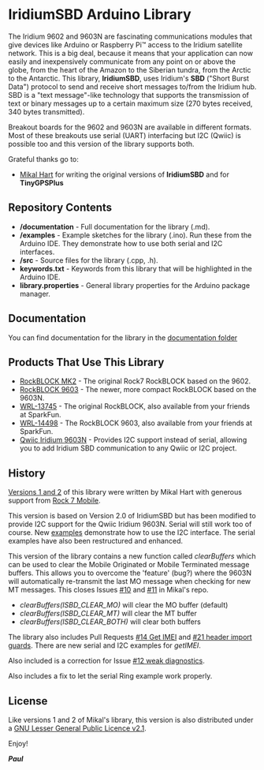 # IridiumSBD Arduino Library

The Iridium 9602 and 9603N are fascinating communications modules that give devices like Arduino or Raspberry Pi&trade; access to the Iridium satellite network.
This is a big deal, because it means that your application can now easily and inexpensively communicate from any point on or above the globe,
from the heart of the Amazon to the Siberian tundra, from the Arctic to the Antarctic.
This library, **IridiumSBD**, uses Iridium's **SBD** ("Short Burst Data") protocol to send and receive short messages to/from the Iridium hub.
SBD is a "text message"-like technology that supports the transmission of text or binary messages up to a certain maximum size (270 bytes received, 340 bytes transmitted).

Breakout boards for the 9602 and 9603N are available in different formats. Most of these breakouts use serial (UART) interfacing but I2C (Qwiic) is possible too and this version of
the library supports both.

Grateful thanks go to:
- [Mikal Hart](https://github.com/mikalhart) for writing the original versions of **IridiumSBD** and for **TinyGPSPlus**

## Repository Contents

- **/documentation** - Full documentation for the library (.md).
- **/examples** - Example sketches for the library (.ino). Run these from the Arduino IDE. They demonstrate how to use both serial and I2C interfaces.
- **/src** - Source files for the library (.cpp, .h).
- **keywords.txt** - Keywords from this library that will be highlighted in the Arduino IDE.
- **library.properties** - General library properties for the Arduino package manager.

## Documentation

You can find documentation for the library in the [documentation folder](https://github.com/PaulZC/IridiumSBD/tree/master/documentation)

## Products That Use This Library

- [RockBLOCK MK2](http://www.rock7mobile.com/products-rockblock) - The original Rock7 RockBLOCK based on the 9602.
- [RockBLOCK 9603](http://www.rock7mobile.com/products-rockblock-9603) - The newer, more compact RockBLOCK based on the 9603N.
- [WRL-13745](https://www.sparkfun.com/products/13745) - The original RockBLOCK, also available from your friends at SparkFun.
- [WRL-14498](https://www.sparkfun.com/products/14498) - The RockBLOCK 9603, also available from your friends at SparkFun.
- [Qwiic Iridium 9603N](https://github.com/PaulZC/Qwiic_Iridium_9603N) - Provides I2C support instead of serial, allowing you to add Iridium SBD communication to any Qwiic or I2C project.

## History

[Versions 1 and 2](https://github.com/mikalhart/IridiumSBD) of this library were written by Mikal Hart with generous support from [Rock 7 Mobile](http://rock7mobile.com).

This version is based on Version 2.0 of IridiumSBD but has been modified to provide I2C support for the Qwiic Iridium 9603N. Serial will still work too of course.
New [examples](https://github.com/PaulZC/IridiumSBD/tree/master/examples) demonstrate how to use the I2C interface. The serial examples have also been restructured and enhanced.

This version of the library contains a new function called _clearBuffers_ which can be used to clear the Mobile Originated or Mobile Terminated message buffers.
This allows you to overcome the 'feature' (bug?) where the 9603N will automatically re-transmit the last MO message when checking for new MT messages.
This closes Issues [#10](https://github.com/mikalhart/IridiumSBD/issues/10) and [#11](https://github.com/mikalhart/IridiumSBD/issues/11) in Mikal's repo.

- _clearBuffers(ISBD_CLEAR_MO)_ will clear the MO buffer (default)
- _clearBuffers(ISBD_CLEAR_MT)_ will clear the MT buffer
- _clearBuffers(ISBD_CLEAR_BOTH)_ will clear both buffers

The library also includes Pull Requests [#14 Get IMEI](https://github.com/mikalhart/IridiumSBD/pull/14) and [#21 header import guards](https://github.com/mikalhart/IridiumSBD/pull/21).
There are new serial and I2C examples for _getIMEI_.

Also included is a correction for Issue [#12 weak diagnostics](https://github.com/mikalhart/IridiumSBD/issues/12).

Also includes a fix to let the serial Ring example work properly.

## License

Like versions 1 and 2 of Mikal's library, this version is also distributed under a
[GNU Lesser General Public Licence v2.1](https://github.com/PaulZC/IridiumSBD/blob/master/LICENSE.md).

Enjoy!

**_Paul_**

